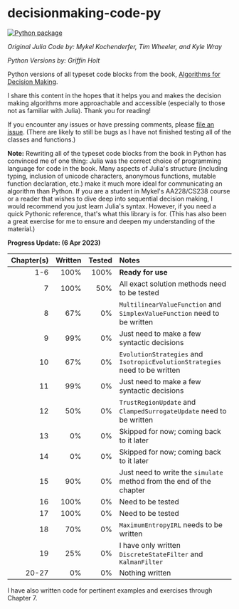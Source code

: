 # decisionmaking-code-py

[![Python package](https://github.com/griffinbholt/decisionmaking-code-py/actions/workflows/python-package.yml/badge.svg)](https://github.com/griffinbholt/decisionmaking-code-py/actions/workflows/python-package.yml)

*Original Julia Code by: Mykel Kochenderfer, Tim Wheeler, and Kyle Wray*

*Python Versions by: Griffin Holt*

Python versions of all typeset code blocks from the book, [Algorithms for Decision Making](https://algorithmsbook.com/).

I share this content in the hopes that it helps you and makes the decision making algorithms more approachable and accessible (especially to those not as familiar with Julia). Thank you for reading!

If you encounter any issues or have pressing comments, please [file an issue](https://github.com/griffinbholt/decisionmaking-code-py/issues/new/choose). (There are likely to still be bugs as I have not finished testing all of the classes and functions.)

**Note:** Rewriting all of the typeset code blocks from the book in Python has convinced me of one thing: Julia was the correct choice of programming language for code in the book. Many aspects of Julia's structure (including typing, inclusion of unicode characters, anonymous functions, mutable function declaration, etc.) make it much more ideal for communicating an algorithm than Python. If you are a student in Mykel's AA228/CS238 course or a reader that wishes to dive deep into sequential decision making, I would recommend you just learn Julia's syntax. However, if you need a quick Pythonic reference, that's what this library is for. (This has also been a great exercise for me to ensure and deepen my understanding of the material.)

**Progress Update: (6 Apr 2023)**

| Chapter(s) | Written | Tested | Notes |
|--:|--:|--:|:--|
| 1-6 | 100% | 100% | **Ready for use** |
| 7 | 100% | 50% | All exact solution methods need to be tested |
| 8 | 67% | 0% | `MultilinearValueFunction` and `SimplexValueFunction` need to be written |
| 9 | 99% | 0% | Just need to make a few syntactic decisions |
| 10 | 67% | 0% | `EvolutionStrategies` and `IsotropicEvolutionStrategies` need to be written |
| 11 | 99% | 0% | Just need to make a few syntactic decisions |
| 12 | 50% | 0% | `TrustRegionUpdate` and `ClampedSurrogateUpdate` need to be written |
| 13 | 0% | 0% | Skipped for now; coming back to it later |
| 14 | 0% | 0% | Skipped for now; coming back to it later |
| 15 | 90% | 0% | Just need to write the `simulate` method from the end of the chapter |
| 16 | 100% | 0% | Need to be tested |
| 17 | 100% | 0% | Need to be tested |
| 18 | 70% | 0% | `MaximumEntropyIRL` needs to be written |
| 19 | 25% | 0% | I have only written `DiscreteStateFilter` and `KalmanFilter` |
| 20-27 | 0% | 0% | Nothing written |

I have also written code for pertinent examples and exercises through Chapter 7.
